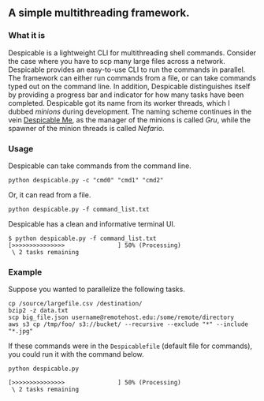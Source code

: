 ## A simple multithreading framework.

### What it is
Despicable is a lightweight CLI for multithreading shell commands. Consider the case where you have to scp many large files across a network. Despicable provides an easy-to-use CLI to run the commands in parallel. The framework can either run commands from a file, or can take commands typed out on the command line.
In addition, Despicable distinguishes itself by providing a progress bar and indicator for how many tasks have been completed.
Despicable got its name from its worker threads, which I dubbed _minions_ during development. The naming scheme continues in the vein [Despicable Me](https://www.imdb.com/title/tt1323594/), as the manager of the minions is called _Gru_, while the spawner of the minion threads is called _Nefario_.

### Usage
Despicable can take commands from the command line.
```
python despicable.py -c "cmd0" "cmd1" "cmd2"
```
Or, it can read from a file.
```
python despicable.py -f command_list.txt
```
Despicable has a clean and informative terminal UI.
```
$ python despicable.py -f command_list.txt
[>>>>>>>>>>>>>>>               ] 50% (Processing)
 \ 2 tasks remaining
```

### Example
Suppose you wanted to parallelize the following tasks.
```
cp /source/largefile.csv /destination/
bzip2 -z data.txt
scp big_file.json username@remotehost.edu:/some/remote/directory
aws s3 cp /tmp/foo/ s3://bucket/ --recursive --exclude "*" --include "*.jpg"
```
If these commands were in the `Despicablefile` (default file for commands), you could run it with the command below.
```
python despicable.py
```
```
[>>>>>>>>>>>>>>>               ] 50% (Processing)
 \ 2 tasks remaining
```